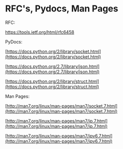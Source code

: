 # **RFC's, Pydocs, Man Pages**

RFC:

https://tools.ietf.org/html/rfc6458

PyDocs:

[https://docs.python.org/2/library/socket.html](https://docs.python.org/2/library/socket.html)

[https://docs.python.org/2.7/library/json.html](https://docs.python.org/2.7/library/json.html)

[https://docs.python.org/2/library/struct.html](https://docs.python.org/2/library/struct.html)

Man Pages:

[http://man7.org/linux/man-pages/man7/socket.7.html](http://man7.org/linux/man-pages/man7/socket.7.html)

[http://man7.org/linux/man-pages/man7/ip.7.html](http://man7.org/linux/man-pages/man7/ip.7.html)

[http://man7.org/linux/man-pages/man7/ipv6.7.html](http://man7.org/linux/man-pages/man7/ipv6.7.html)

